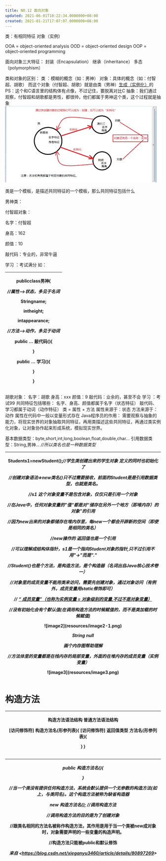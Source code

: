 ```yaml
---
title: NO.12 面向对象
updated: 2021-06-01T10:22:34.0000000+08:00
created: 2021-01-21T17:07:07.0000000+08:00
---
```


类：有相同特征
对象（实例）

OOA = object-oriented analysis
OOD = object-oriented design
OOP = object-oriented programming

面向对象三大特征：
封装（Encapsulation）
继承（inheritance）
多态（polymorphism）

类和对象的区别：
类 ：模糊的概念（如：男神）
对象：具体的概念（如：付智超、胡歌）
而这个对象（付智超、胡歌）就是由类（男神）<u>生成（实例化）</u>的
PS：这个和C语言里的结构体有点像，不过记住，要脱离对比C
抽象：我们通过观察，付智超和胡歌都是男性，都很帅，他们都属于男神这个类，这个过程就是抽象
![image1](Java学习/1.%20JavaSE/resources/image1-7.png)

类是一个模板，是描述共同特征的一个模板，那么共同特征包括什么

男神类：

付智超对象：

名字：付智超

身高：162

颜值：10

敲代码：专业的，非常牛逼

学习 ：考试满分
如：
<table>
<colgroup>
<col style="width: 100%" />
</colgroup>
<thead>
<tr class="header">
<th><p>publicclass男神{</p>
<p><em>//属性--&gt;状态，多见于名词</em></p>
<p>Stringname;</p>
<p>intheight;</p>
<p>intappearance;</p>
<p><em>//方法--&gt;动作，多见于动词</em></p>
<p>public … 敲代码(){</p>
<p>}</p>
<p>public … 学习(){</p>
<p></p>
<p>}</p>
<p>}</p></th>
</tr>
</thead>
<tbody>
</tbody>
</table>
胡歌对象：
名字：胡歌
身高：xxx
颜值：9
敲代码：业余的，甚至不会
学习 ：考试99
共同特征包括哪些：
名字、身高、颜值都属于名字（状态特征）
敲代码、学习都属于动词（动作特征）
类 = 属性 + 方法
属性来源于：状态
方法来源于：动作
属性在代码中一般以变量形式存在
Java程序员的作用：
需要观察与抽象的能力，将现实世界的对象抽取共同特征，再用类描述这些共同特征，再通过类实例化对象，让对象协作起来形成系统，模拟现实世界。

基本数据类型：byte,short,int,long,boolean,float,double,char…
引用数据类型：String,男神… *//所以类名也是一种数据类型*
<table>
<colgroup>
<col style="width: 100%" />
</colgroup>
<thead>
<tr class="header">
<th><p>Students1=newStudent();<em>//学生类创建出来的学生对象 定义的同时也初始化了</em></p>
<p><em>//创建对象语法=&gt;new类名()只不过需要接收，前面的Student是是引用数据类型，也就是类名。</em></p>
<p><em>//s1 这个对象变量不是包含对象，仅仅只是引用一个对象</em></p>
<p><em>//在Java中，任何对象变量的”值“都是对“储存在另外一个地方（即堆内存）的对象”的引用</em></p>
<p><em>//因为new出来的对象都储存在堆内存里，每new一个都会开辟新的空间（即使是相同的类名）</em></p>
<p><em>//new操作的 返回值也是一个引用</em></p>
<p><em>//可以理解成结构体指针，s1是一个指向Student对象的指针,只不过引用不用"-&gt;"而是"."</em></p>
<p><em>//Student()也是个方法，是构造方法，是个构造器（名词出自Java核心技术卷一）</em></p>
<p><em>//对象里的成员变量不能用类来访问，需要先创建对象，通过对象访问（有例外，成员变量用static修饰即可）</em></p>
<p></p>
<p></p>
<p><em>// <u>“ 成员变量”（也称为实例变量 = 对象级别的变量,不过不是对象变量）</u></em></p>
<p><em>//没有初始化会有个默认值(在调用构造方法的时候赋值的，而不是类加载的时候赋值)</em></p>
<p>![image2](resources/image2-1.png)</p>
<p><em>String null</em></p>
<p></p>
<p><em>画个内存图帮助理解</em></p>
<p></p>
<p><em>//方法体里的变量都是在栈内存的局部变量，外面的在堆内存的成员变量（实例变量）</em></p>
<p>![image3](resources/image3.png)</p>
<p></p></th>
</tr>
</thead>
<tbody>
</tbody>
</table>

# 构造方法

<table>
<colgroup>
<col style="width: 100%" />
</colgroup>
<thead>
<tr class="header">
<th><p>构造方法语法结构 普通方法语法结构</p>
<p>[访问修饰符] 构造方法名(形参列表){ [访问修饰符] 返回值类型 方法名(形参列表){</p>
<p></p>
<p>} }</p></th>
</tr>
</thead>
<tbody>
</tbody>
</table>
<table>
<colgroup>
<col style="width: 100%" />
</colgroup>
<thead>
<tr class="header">
<th><p><em>public 构造方法名(){</em></p>
<p></p>
<p><em>}</em></p>
<p><em>//当一个类没有提供任何构造方法，系统会默认提供一个无参数的构造方法(如上，与类同名)。这个构造方法被称为缺省构造器</em></p>
<p><em>new 构造方法名(); //调用构造方法</em></p>
<p><em>//调用构造方法的目的是为了创建对象</em></p>
<p>//跟类名相同的方法名被称作构造方法，其作用是用于当一个类被new成对象时，对象需要声明的一些变量的构造声明。</p>
<p>//构造方法只能被public和默认修饰</p>
<p><em>来自 &lt;<a href="https://blog.csdn.net/xieganyu3460/article/details/80897269">https://blog.csdn.net/xieganyu3460/article/details/80897269</a>&gt;</em></p>
<p></p>
<p></p>
<p></p></th>
</tr>
</thead>
<tbody>
</tbody>
</table>

